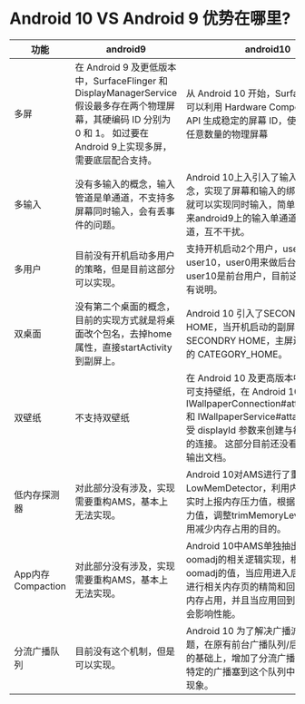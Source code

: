 # **Android 10 VS Android 9 优势在哪里?**


|功能 |android9 | android10 |
|-|-|-|
|多屏|在 Android 9 及更低版本中，SurfaceFlinger 和 DisplayManagerService 假设最多存在两个物理屏幕，其硬编码 ID 分别为 0 和 1。 如过要在Android 9上实现多屏，需要底层配合支持。|从 Android 10 开始，SurfaceFlinger 可以利用 Hardware Composer (HWC) API 生成稳定的屏幕 ID，使其能够管理任意数量的物理屏幕|
|多输入|没有多输入的概念，输入管道是单通道，不支持多屏幕同时输入，会有丢事件的问题。|Android 10上入引入了输入路由的概念，实现了屏幕和输入的绑定，这样多屏就可以实现同时输入，简单来讲就是有原来android9上的输入单通道变成了多通道，互不干扰。 |
|多用户| 目前没有开机启动多用户的策略，但是目前这部分可以实现。|支持开机启动2个用户，user0和user10，user0用来做后台管理，user10是前台用户，目前这部分谷歌也有说明。|
|双桌面|没有第二个桌面的概念，目前的实现方式就是将桌面改个包名，去掉home属性，直接startActivity到副屏上。|Android 10 引入了SECONDRY HOME，当开机启动的副屏会启动SECONDRY HOME，主屏还是启动默认的 CATEGORY_HOME。|
|双壁纸|不支持双壁纸|在 Android 10 及更高版本中，辅助屏幕可支持壁纸，在 Android 10 中，IWallpaperConnection#attachEngine() 和 IWallpaperService#attach() 接口接受 displayId 参数来创建与每个屏幕之间的连接。 这部分目前还没看代码，还未输出文档。|
|低内存探测器|对此部分没有涉及，实现需要重构AMS，基本上无法实现。|Android 10对AMS进行了重构，增加了LowMemDetector，利用内核PSI机制，实时上报内存压力值，根据不同的内存压力值，调整trimMemoryLevel，达到应用减少内存占用的目的。|
|App内存Compaction| 对此部分没有涉及，实现需要重构AMS，基本上无法实现。|Android 10中AMS单独抽出一个类进行oomadj的相关逻辑实现，根据应用oomadj的值，当应用进入后台之后，来进行相关内存页的精简和回收，减少app内存占用，并且当应用回到前台的时候不会影响性能。|
|分流广播队列|目前没有这个机制，但是可以实现。|Android 10 为了解决广播派发的性能问题，在原有前台广播队列/后台广播队列的基础上，增加了分流广播队列，可以将特定的广播塞到这个队列中，减少排队的现象。|


